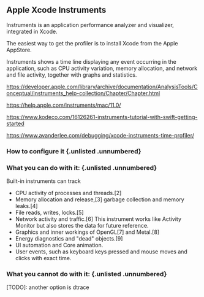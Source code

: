 ## Apple Xcode Instruments


Instruments is an application performance analyzer and visualizer, integrated in Xcode.

The easiest way to get the profiler is to install Xcode from the Apple AppStore.

Instruments shows a time line displaying any event occurring in the application, such as CPU activity variation, memory allocation, and network and file activity, together with graphs and statistics.

https://developer.apple.com/library/archive/documentation/AnalysisTools/Conceptual/instruments_help-collection/Chapter/Chapter.html

https://help.apple.com/instruments/mac/11.0/

https://www.kodeco.com/16126261-instruments-tutorial-with-swift-getting-started

https://www.avanderlee.com/debugging/xcode-instruments-time-profiler/

### How to configure it {.unlisted .unnumbered}

### What you can do with it: {.unlisted .unnumbered}

Built-in instruments can track

- CPU activity of processes and threads.[2]
- Memory allocation and release,[3] garbage collection and memory leaks.[4]
- File reads, writes, locks.[5]
- Network activity and traffic.[6] This instrument works like Activity Monitor but also stores the data for future reference.
- Graphics and inner workings of OpenGL[7] and Metal.[8]
- Energy diagnostics and "dead" objects.[9]
- UI automation and Core animation.
- User events, such as keyboard keys pressed and mouse moves and clicks with exact time.

### What you cannot do with it: {.unlisted .unnumbered}

[TODO]: another option is dtrace